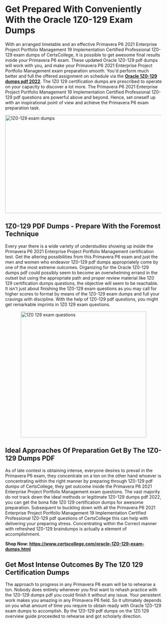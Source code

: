 <h1><strong>Get Prepared With Conveniently With the Oracle 1Z0-129 Exam Dumps&nbsp;</strong></h1>
<p><span style="font-weight: 400;">With an arranged timetable and an effective Primavera P6 2021 Enterprise Project Portfolio Management 19 Implementation Certified Professional 1Z0-129 exam dumps of CertsCollege, it is possible to get awesome final results inside your Primavera P6 exam. These updated Oracle 1Z0-129 pdf dumps will work with you, and make your Primavera P6 2021 Enterprise Project Portfolio Management exam preparation smooth. You'd perform much better and full the offered assignment on schedule via the <strong><a href="https://www.certscollege.com/oracle-1Z0-129-exam-dumps.html">Oracle 1Z0-129 dumps pdf 2022</a></strong>. The 1Z0 129 certification dumps are prescribed to operate on your capacity to discover a lot more. The Primavera P6 2021 Enterprise Project Portfolio Management 19 Implementation Certified Professional 1Z0-129 pdf questions are powerful above and beyond. Hence, set oneself up with an inspirational point of view and achieve the Primavera P6 exam preparation task.&nbsp;</span></p>
<p><span style="font-weight: 400;"><img style="display: block; margin-left: auto; margin-right: auto;" src="https://i.ibb.co/CPDK3ps/Yellow-and-Blue-Initiative-Blog-Banner.png" alt="1Z0-129 exam dumps" width="559" height="315" /></span></p>
<h2><strong>1Z0-129 PDF Dumps - Prepare With the Foremost Technique</strong></h2>
<p><span style="font-weight: 400;">Every year there is a wide variety of understudies showing up inside the Primavera P6 2021 Enterprise Project Portfolio Management certification test. Get the altering possibilities from this Primavera P6 exam and just the men and women who endeavor 1Z0-129 pdf dumps appropriately come by one of the most extreme outcomes. Organizing for the Oracle 1Z0-129 dumps pdf could possibly seem to become an overwhelming errand in the outset but using the appropriate path and proper review material like 1Z0 129 certification dumps questions, the objective will seem to be reachable. It isn't just about finishing the 1Z0-129 exam questions as you may call for higher scores to format by means of the 1Z0-129 exam dumps and full your cravings with discipline. With the help of 1Z0-129 pdf questions, you might get remarkable imprints in 1Z0 129 exam questions.</span></p>
<p><span style="font-weight: 400;"><a href="https://tinyurl.com/mr3sxx34"><img style="display: block; margin-left: auto; margin-right: auto;" src="https://i.ibb.co/9tMrhdY/Teacher-Appreciation-Invitation.png" alt="1Z0 129 exam questions " width="404" height="404" /></a></span></p>
<h2><strong>Ideal Approaches Of Preparation Get By The 1Z0-129 Dumps PDF</strong></h2>
<p><span style="font-weight: 400;">As of late contest is obtaining intense, everyone desires to prevail in the Primavera P6 exam, they concentrate on a ton on the other hand whoever is concentrating within the right manner by preparing through 1Z0-129 pdf dumps of CertsCollege, they get outcome inside the Primavera P6 2021 Enterprise Project Portfolio Management exam questions. The vast majority do not track down the ideal methods or legitimate 1Z0-129 dumps pdf 2022, you can get the bona fide 1Z0 129 certification dumps for awesome preparation. Subsequent to buckling down with all the Primavera P6 2021 Enterprise Project Portfolio Management 19 Implementation Certified Professional 1Z0-129 pdf questions of CertsCollege this can help with delivering your preparing stress. Concentrating within the Correct manner with refreshed 1Z0-129 braindumps is actually a element of accomplishment.</span></p>
<p><span style="font-weight: 400;"><strong>Shop Now: <a href="https://www.certscollege.com/oracle-1Z0-129-exam-dumps.html">https://www.certscollege.com/oracle-1Z0-129-exam-dumps.html</a></strong></span></p>
<h2><strong>Get Most Intense Outcomes By The 1Z0 129 Certification Dumps</strong></h2>
<p><span style="font-weight: 400;">The approach to progress in any Primavera P6 exam will be to rehearse a ton. Nobody does entirely whenever you first want to rehash practice with the 1Z0-129 dumps pdf you could finish it without any issue. Your persistent work makes you amazing in any Primavera P6 field. So it ultimately depends on you what amount of time you require to obtain ready with Oracle 1Z0-129 exam dumps to accomplish. By the 1Z0-129 pdf dumps on the 1Z0 129 overview guide proceeded to rehearse and got scholarly direction.</span></p>
